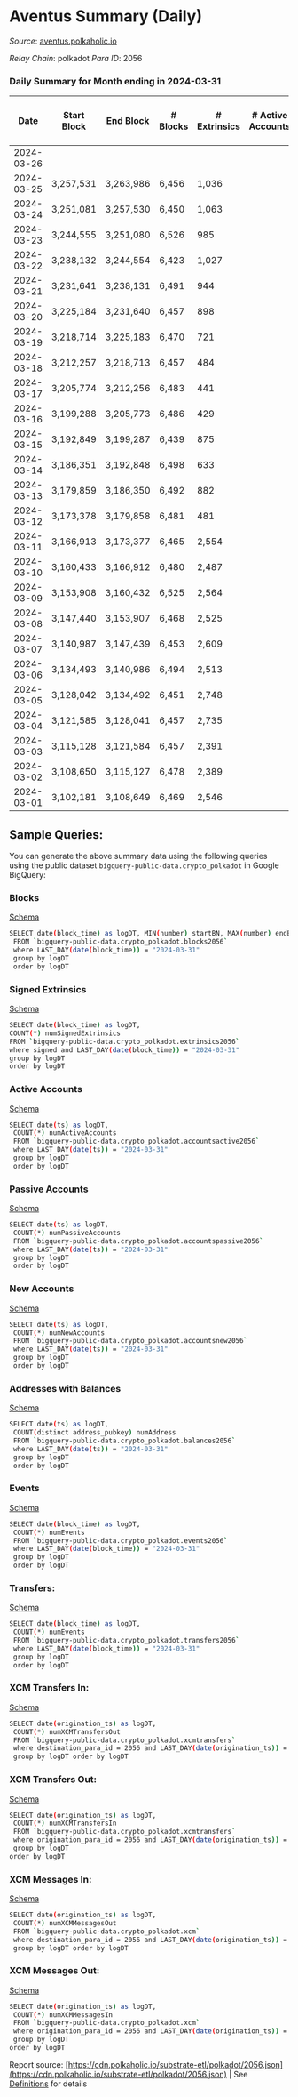 # Aventus Summary (Daily)

_Source_: [aventus.polkaholic.io](https://aventus.polkaholic.io)

*Relay Chain*: polkadot
*Para ID*: 2056



### Daily Summary for Month ending in 2024-03-31


| Date    | Start Block | End Block | # Blocks | # Extrinsics | # Active Accounts | # Passive Accounts | # New Accounts | # Addresses | # Events  | # Transfers ($USD) | # XCM Transfers In ($USD) | # XCM Transfers Out ($USD) | # XCM In | # XCM Out | Issues |
|---------|-------------|-----------|----------|--------------|-------------------|--------------------|----------------|-------------|-----------|--------------------|---------------------------|----------------------------|----------|-----------|--------|
| 2024-03-26 |  |  |  |  |  |  |  |  |  |   |   |   |  |  |  |
| 2024-03-25 | 3,257,531 | 3,263,986 | 6,456 | 1,036 |  |  |  |  | 21,083 | 1,447  |   |   |  |  |  |
| 2024-03-24 | 3,251,081 | 3,257,530 | 6,450 | 1,063 |  |  |  |  | 20,425 | 1,063  |   |   |  |  |  |
| 2024-03-23 | 3,244,555 | 3,251,080 | 6,526 | 985 |  |  |  |  | 20,854 | 1,386  |   |   |  |  |  |
| 2024-03-22 | 3,238,132 | 3,244,554 | 6,423 | 1,027 |  |  |  |  | 20,852 | 1,341  |   |   |  |  |  |
| 2024-03-21 | 3,231,641 | 3,238,131 | 6,491 | 944 |  |  |  |  | 20,498 | 1,354  |   |   |  |  |  |
| 2024-03-20 | 3,225,184 | 3,231,640 | 6,457 | 898 |  |  |  |  | 20,201 | 1,308  |   |   |  |  |  |
| 2024-03-19 | 3,218,714 | 3,225,183 | 6,470 | 721 |  |  |  |  | 18,843 | 1,132  |   |   |  |  |  |
| 2024-03-18 | 3,212,257 | 3,218,713 | 6,457 | 484 |  |  |  |  | 17,267 | 894  |   |   |  |  |  |
| 2024-03-17 | 3,205,774 | 3,212,256 | 6,483 | 441 |  |  |  |  | 16,980 | 851  |   |   |  |  |  |
| 2024-03-16 | 3,199,288 | 3,205,773 | 6,486 | 429 |  |  |  |  | 16,937 | 849  |   |   |  |  |  |
| 2024-03-15 | 3,192,849 | 3,199,287 | 6,439 | 875 |  |  |  |  | 20,128 | 1,306  |   |   |  |  |  |
| 2024-03-14 | 3,186,351 | 3,192,848 | 6,498 | 633 |  |  |  |  | 17,746 | 631  |   |   |  |  |  |
| 2024-03-13 | 3,179,859 | 3,186,350 | 6,492 | 882 |  |  |  |  | 20,166 | 1,310  |   |   |  |  |  |
| 2024-03-12 | 3,173,378 | 3,179,858 | 6,481 | 481 |  |  |  |  | 17,345 | 941  |   |   |  |  |  |
| 2024-03-11 | 3,166,913 | 3,173,377 | 6,465 | 2,554 |  |  |  |  | 32,289 | 3,111  |   |   |  |  |  |
| 2024-03-10 | 3,160,433 | 3,166,912 | 6,480 | 2,487 |  |  |  |  | 32,013 | 3,051  |   |   |  |  |  |
| 2024-03-09 | 3,153,908 | 3,160,432 | 6,525 | 2,564 |  |  |  |  | 32,220 | 3,136  |   |   |  |  |  |
| 2024-03-08 | 3,147,440 | 3,153,907 | 6,468 | 2,525 |  |  |  |  | 31,826 | 3,096  |   |   |  |  |  |
| 2024-03-07 | 3,140,987 | 3,147,439 | 6,453 | 2,609 |  |  |  |  | 32,399 | 3,179  |   |   |  |  |  |
| 2024-03-06 | 3,134,493 | 3,140,986 | 6,494 | 2,513 |  |  |  |  | 31,861 | 3,083  |   |   |  |  |  |
| 2024-03-05 | 3,128,042 | 3,134,492 | 6,451 | 2,748 |  |  |  |  | 33,386 | 3,327  |   |   |  |  |  |
| 2024-03-04 | 3,121,585 | 3,128,041 | 6,457 | 2,735 |  |  |  |  | 32,120 | 2,735  |   |   |  |  |  |
| 2024-03-03 | 3,115,128 | 3,121,584 | 6,457 | 2,391 |  |  |  |  | 30,894 | 2,971  |   |   |  |  |  |
| 2024-03-02 | 3,108,650 | 3,115,127 | 6,478 | 2,389 |  |  |  |  | 30,920 | 2,965  |   |   |  |  |  |
| 2024-03-01 | 3,102,181 | 3,108,649 | 6,469 | 2,546 |  |  |  |  | 32,348 | 3,311  |   |   |  |  |  |

## Sample Queries:
You can generate the above summary data using the following queries using the public dataset `bigquery-public-data.crypto_polkadot` in Google BigQuery:


### Blocks 

[Schema](https://github.com/colorfulnotion/substrate-etl/blob/main/schema/blocks.json)

```bash
SELECT date(block_time) as logDT, MIN(number) startBN, MAX(number) endBN, COUNT(*) numBlocks 
 FROM `bigquery-public-data.crypto_polkadot.blocks2056`  
 where LAST_DAY(date(block_time)) = "2024-03-31" 
 group by logDT 
 order by logDT
```

### Signed Extrinsics 

[Schema](https://github.com/colorfulnotion/substrate-etl/blob/main/schema/extrinsics.json)

```bash
SELECT date(block_time) as logDT, 
COUNT(*) numSignedExtrinsics 
FROM `bigquery-public-data.crypto_polkadot.extrinsics2056`  
where signed and LAST_DAY(date(block_time)) = "2024-03-31" 
group by logDT 
order by logDT
```

### Active Accounts 

[Schema](https://github.com/colorfulnotion/substrate-etl/blob/main/schema/accountsactive.json)

```bash
SELECT date(ts) as logDT, 
 COUNT(*) numActiveAccounts 
 FROM `bigquery-public-data.crypto_polkadot.accountsactive2056` 
 where LAST_DAY(date(ts)) = "2024-03-31" 
 group by logDT 
 order by logDT
```

### Passive Accounts 

[Schema](https://github.com/colorfulnotion/substrate-etl/blob/main/schema/accountspassive.json)

```bash
SELECT date(ts) as logDT, 
 COUNT(*) numPassiveAccounts 
 FROM `bigquery-public-data.crypto_polkadot.accountspassive2056` 
 where LAST_DAY(date(ts)) = "2024-03-31" 
 group by logDT 
 order by logDT
```

### New Accounts 

[Schema](https://github.com/colorfulnotion/substrate-etl/blob/main/schema/accountsnew.json)

```bash
SELECT date(ts) as logDT, 
 COUNT(*) numNewAccounts 
 FROM `bigquery-public-data.crypto_polkadot.accountsnew2056` 
 where LAST_DAY(date(ts)) = "2024-03-31" 
 group by logDT
 order by logDT
```

### Addresses with Balances 

[Schema](https://github.com/colorfulnotion/substrate-etl/blob/main/schema/balances.json)

```bash
SELECT date(ts) as logDT,
 COUNT(distinct address_pubkey) numAddress 
 FROM `bigquery-public-data.crypto_polkadot.balances2056` 
 where LAST_DAY(date(ts)) = "2024-03-31" 
 group by logDT 
 order by logDT
```

### Events 

[Schema](https://github.com/colorfulnotion/substrate-etl/blob/main/schema/events.json)

```bash
SELECT date(block_time) as logDT, 
 COUNT(*) numEvents 
 FROM `bigquery-public-data.crypto_polkadot.events2056` 
 where LAST_DAY(date(block_time)) = "2024-03-31" 
 group by logDT 
 order by logDT
```

### Transfers:

[Schema](https://github.com/colorfulnotion/substrate-etl/blob/main/schema/transfers.json)

```bash
SELECT date(block_time) as logDT, 
 COUNT(*) numEvents 
 FROM `bigquery-public-data.crypto_polkadot.transfers2056` 
 where LAST_DAY(date(block_time)) = "2024-03-31" 
 group by logDT 
 order by logDT
```

### XCM Transfers In: 

[Schema](https://github.com/colorfulnotion/substrate-etl/blob/main/schema/xcmtransfers.json)

```bash
SELECT date(origination_ts) as logDT, 
 COUNT(*) numXCMTransfersOut 
 FROM `bigquery-public-data.crypto_polkadot.xcmtransfers` 
 where destination_para_id = 2056 and LAST_DAY(date(origination_ts)) = "2024-03-31" 
 group by logDT order by logDT
```

### XCM Transfers Out: 

[Schema](https://github.com/colorfulnotion/substrate-etl/blob/main/schema/xcmtransfers.json)

```bash
SELECT date(origination_ts) as logDT, 
 COUNT(*) numXCMTransfersIn 
 FROM `bigquery-public-data.crypto_polkadot.xcmtransfers` 
 where origination_para_id = 2056 and LAST_DAY(date(origination_ts)) = "2024-03-31" 
 group by logDT 
order by logDT
```

### XCM Messages In: 

[Schema](https://github.com/colorfulnotion/substrate-etl/blob/main/schema/xcm.json)

```bash
SELECT date(origination_ts) as logDT, 
 COUNT(*) numXCMMessagesOut 
 FROM `bigquery-public-data.crypto_polkadot.xcm` 
 where destination_para_id = 2056 and LAST_DAY(date(origination_ts)) = "2024-03-31" 
 group by logDT order by logDT
```

### XCM Messages Out: 

[Schema](https://github.com/colorfulnotion/substrate-etl/blob/main/schema/xcm.json)

```bash
SELECT date(origination_ts) as logDT, 
 COUNT(*) numXCMMessagesIn 
 FROM `bigquery-public-data.crypto_polkadot.xcm` 
 where origination_para_id = 2056 and LAST_DAY(date(origination_ts)) = "2024-03-31" 
 group by logDT 
order by logDT
```


Report source: [https://cdn.polkaholic.io/substrate-etl/polkadot/2056.json](https://cdn.polkaholic.io/substrate-etl/polkadot/2056.json) | See [Definitions](/DEFINITIONS.md) for details
